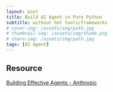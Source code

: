 ```yaml
---
layout: post
title: Build AI Agent in Pure Python
subtitle: without hot tools/frameworks
# cover-img: /assets/img/path.jpg
# thumbnail-img: /assets/img/thumb.png
# share-img: /assets/img/path.jpg
tags: [AI Agent]
---
```


## Resource

[Building Effective Agents - Anthropic](https://www.anthropic.com/engineering/building-effective-agents)  

## 